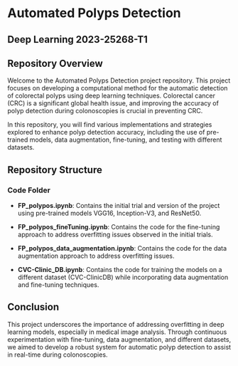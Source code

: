 # Automated Polyps Detection

## Deep Learning 2023-25268-T1

## Repository Overview

Welcome to the Automated Polyps Detection project repository. This project focuses on developing a computational method for the automatic detection of colorectal polyps using deep learning techniques. Colorectal cancer (CRC) is a significant global health issue, and improving the accuracy of polyp detection during colonoscopies is crucial in preventing CRC. 

In this repository, you will find various implementations and strategies explored to enhance polyp detection accuracy, including the use of pre-trained models, data augmentation, fine-tuning, and testing with different datasets.

## Repository Structure

### Code Folder

- **FP_polypos.ipynb**: Contains the initial trial and version of the project using pre-trained models VGG16, Inception-V3, and ResNet50.

- **FP_polypos_fineTuning.ipynb**: Contains the code for the fine-tuning approach to address overfitting issues observed in the initial trials.

- **FP_polypos_data_augmentation.ipynb**: Contains the code for the data augmentation approach to address overfitting issues.

- **CVC-Clinic_DB.ipynb**: Contains the code for training the models on a different dataset (CVC-ClinicDB) while incorporating data augmentation and fine-tuning techniques.


## Conclusion

This project underscores the importance of addressing overfitting in deep learning models, especially in medical image analysis. Through continuous experimentation with fine-tuning, data augmentation, and different datasets, we aimed to develop a robust system for automatic polyp detection to assist in real-time during colonoscopies.
